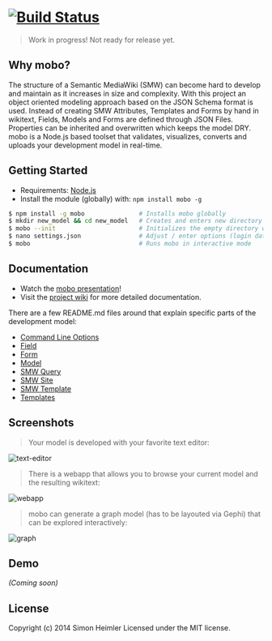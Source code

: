 #  [![Build Status](https://secure.travis-ci.org/Fannon/mobo.png?branch=master)](http://travis-ci.org/Fannon/mobo)

> Work in progress! Not ready for release yet.

## Why mobo?
The structure of a Semantic MediaWiki (SMW) can become hard to develop and maintain as it increases in size and complexity. 
With this project an object oriented modeling approach based on the JSON Schema format is used. 
Instead of creating SMW Attributes, Templates and Forms by hand in wikitext, Fields, Models and Forms are defined through JSON Files. 
Properties can be inherited and overwritten which keeps the model DRY.
mobo is a Node.js based toolset that validates, visualizes, converts and uploads your development model in real-time. 

## Getting Started
* Requirements: [Node.js](http://nodejs.org/)
* Install the module (globally) with: `npm install mobo -g`

```sh
$ npm install -g mobo               # Installs mobo globally
$ mkdir new_model && cd new_model   # Creates and enters new directory
$ mobo --init                       # Initializes the empty directory with the default structure
$ nano settings.json                # Adjust / enter options (login data for the bot..)
$ mobo                              # Runs mobo in interactive mode
```

## Documentation
* Watch the [mobo presentation](http://fannon.de/p/mobo)!
* Visit the [project wiki](https://github.com/Fannon/mobo/wiki) for more detailed documentation.

There are a few README.md files around that explain specific parts of the development model:
* [Command Line Options](cli.md)
* [Field](examples/init/field/README.md)
* [Form](examples/init/form/README.md)
* [Model](examples/init/model/README.md)
* [SMW Query](examples/init/smw_query/README.md)
* [SMW Site](examples/init/smw_site/README.md)
* [SMW Template](examples/init/smw_template/README.md)
* [Templates](examples/init/templates/README.md)

## Screenshots
> Your model is developed with your favorite text editor:

![text-editor](http://fannon.de/p/mobo-intro/img/st.png)

> There is a webapp that allows you to browse your current model and the resulting wikitext:

![webapp](http://fannon.de/p/mobo-intro/img/webgui.png)

> mobo can generate a graph model (has to be layouted via Gephi) that can be explored interactively:

![graph](http://fannon.de/p/mobo-intro/img/graphselect.png)


## Demo

_(Coming soon)_


## License

Copyright (c) 2014 Simon Heimler
Licensed under the MIT license.
